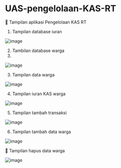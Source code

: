 # UAS-pengelolaan-KAS-RT
	Tampilan aplikasi Pengelolaan KAS RT 
1.	Tampilan database iuran 

 ![image](https://user-images.githubusercontent.com/56473376/126054624-95d9f59d-06c7-43cb-bf11-687130dd58ec.png)


2.	Tambilan database warga 
3.	
 ![image](https://user-images.githubusercontent.com/56473376/126054629-c1aeb80f-9c5f-4c66-9264-f4b73b67d92f.png)


3.	Tampilan data warga 

![image](https://user-images.githubusercontent.com/56473376/126054637-b7287a3e-824a-4823-bdb8-4c35f93eed88.png)


4.	Tampilan iuran KAS warga  

![image](https://user-images.githubusercontent.com/56473376/126054647-0cb4f3f3-086f-4186-bd41-d8c696afcfb2.png)


5.	Tampilan tambah transaksi 

![image](https://user-images.githubusercontent.com/56473376/126054653-79b9b3b6-a04a-482e-8a8d-552b82cb7fbf.png)

 
6.	 Tampilan tambah data warga 

 ![image](https://user-images.githubusercontent.com/56473376/126054661-45b56d71-98ca-4128-ba5b-5ace26cd7481.png)

	Tampilan hapus data warga 

![image](https://user-images.githubusercontent.com/56473376/126054669-85a3e247-988b-4072-ae67-84bdd420d96f.png)

 

